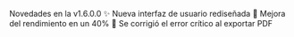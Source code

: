 Novedades en la v1.6.0.0
✨ Nueva interfaz de usuario rediseñada
🚀 Mejora del rendimiento en un 40%
🐛 Se corrigió el error crítico al exportar PDF
